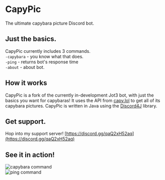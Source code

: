 # CapyPic
The ultimate capybara picture Discord bot.
## Just the basics.
CapyPic currently includes 3 commands.  
`-capybara` - you know what that does.  
`-ping` - returns bot's response time  
`-about` - about bot.  
## How it works
CapyPic is a fork of the currently in-development Jot3 bot, with just the basics you want for capybaras!
It uses the API from [capy.lol](https://capy.lol/) to get all of its capybara pictures.
CapyPic is written in Java using the [Discord4J](https://discord4j.com/) library.
## Get support.
Hop into my support server!
[https://discord.gg/qaQ2xH52aq](https://discord.gg/qaQ2xH52aq)
## See it in action!
![capybara command](https://media.discordapp.net/attachments/972132544139120671/1219001551637713096/image.png?ex=6609b6a9&is=65f741a9&hm=7dfdfd662bfef75f53939f6f68728e4e1f708aeb1297d6ef67b66b78cf764cbe&=&format=webp&quality=lossless)  
![ping command](https://media.discordapp.net/attachments/972132544139120671/1219001957897736264/image.png?ex=6609b70a&is=65f7420a&hm=71926e161daba721b9c7dcd601f7d5dc466809127dcae2f95fb82605a4d94c67&=&format=webp&quality=lossless)
